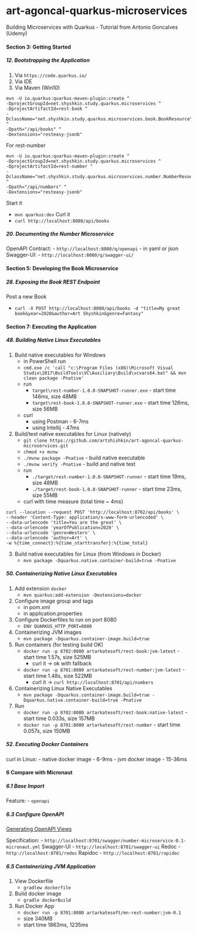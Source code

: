 # art-agoncal-quarkus-microservices
Building Microservices with Quarkus - Tutorial from Antonio Goncalves (Udemy)

####  Section 3: Getting Started

#####  12. Bootstrapping the Application

1.  Via `https://code.quarkus.io/`
2.  Via IDE
3.  Via Maven (Win10)
```
mvn -U io.quarkus:quarkus-maven-plugin:create ^
-DprojectGroupId=net.shyshkin.study.quarkus.microservices ^
-DprojectArtifactId=rest-book ^
-DclassName="net.shyshkin.study.quarkus.microservices.book.BookResource" ^
-Dpath="/api/books" ^
-Dextensions="resteasy-jsonb"
```
For rest-number
```
mvn -U io.quarkus:quarkus-maven-plugin:create ^
-DprojectGroupId=net.shyshkin.study.quarkus.microservices ^
-DprojectArtifactId=rest-number ^
-DclassName="net.shyshkin.study.quarkus.microservices.number.NumberResource" ^
-Dpath="/api/numbers" ^
-Dextensions="resteasy-jsonb"
```
Start it
-  `mvn quarkus:dev`
Curl it
-  `curl http://localhost:8080/api/books`

#####  20. Documenting the Number Microservice

OpenAPI Contract:
    -  `http://localhost:8080/q/openapi`
    -  in yaml or json
Swagger-UI:
    -  `http://localhost:8080/q/swagger-ui/`   

####  Section 5: Developing the Book Microservice

#####  28. Exposing the Book REST Endpoint

Post a new Book
-  `curl -X POST http://localhost:8080/api/books -d "title=My great book&year=2020&author=Art Shyshkin&genre=Fantasy"`

####  Section 7: Executing the Application

#####  48. Building Native Linux Executables

1.  Build native executables for Windows
    -  in PowerShell run
    -  `cmd.exe /c 'call "c:\Program Files (x86)\Microsoft Visual Studio\2017\BuildTools\VC\Auxiliary\Build\vcvars64.bat" && mvn clean package -Pnative' `
    -  run
        -  `target\rest-number-1.0.0-SNAPSHOT-runner.exe` - start time 146ms, size 48MB
        -  `target\rest-book-1.0.0-SNAPSHOT-runner.exe` - start time 126ms, size 56MB
    -  curl
        -  using Postman - 6-7ms
        -  using Intellij - 47ms
2.  Build/test native executables for Linux (natively)
    -  `git clone https://github.com/artshishkin/art-agoncal-quarkus-microservices.git`
    -  `chmod +x mvnw`
    -  `./mvnw package -Pnative` - build native executable
    -  `./mvnw verify -Pnative` - build and native test
    -  run
        -  `./target/rest-number-1.0.0-SNAPSHOT-runner` - start time 19ms, size 48MB
        -  `./target/rest-book-1.0.0-SNAPSHOT-runner` - start time 23ms, size 55MB
    -  curl with time measure (total time ~ 4ms)    
```shell
curl --location --request POST 'http://localhost:8702/api/books' \
--header 'Content-Type: application/x-www-form-urlencoded' \
--data-urlencode 'title=You are the great' \
--data-urlencode 'yearOfPublication=2020' \
--data-urlencode 'genre=Western' \
--data-urlencode 'author=Art' \
-w %{time_connect}:%{time_starttransfer}:%{time_total}
```    
3.  Build native executables for Linux (from Windows in Docker)
    -  `mvn package -Dquarkus.native.container-build=true -Pnative`

#####  50. Containerizing Native Linux Executables

1.  Add extension `docker`
    -  `mvn quarkus:add-extension -Dextensions=docker`
2.  Configure image group and tags
    -  in pom.xml
    -  in application.properties
3.  Configure Dockerfiles to run on port 8080
    -  `ENV QUARKUS_HTTP_PORT=8080`
4.  Containerizing JVM images
    - `mvn package -Dquarkus.container-image.build=true`
5.  Run containers (for testing build OK)
    -  `docker run -p 8702:8080 artarkatesoft/rest-book:jvm-latest` - start time 1.57s, size 525MB
       -  curl it -> ok with fallback
    -  `docker run -p 8701:8080 artarkatesoft/rest-number:jvm-latest` - start time 1.48s, size 522MB
        -  curl it -> `curl http://localhost:8701/api/numbers`
6.  Containerizing Linux Native Executables
    -  `mvn package -Dquarkus.container-image.build=true -Dquarkus.native.container-build=true -Pnative`
7.  Run
    -  `docker run -p 8702:8080 artarkatesoft/rest-book:native-latest` - start time 0.033s, size 157MB
    -  `docker run -p 8701:8080 artarkatesoft/rest-number` - start time 0.057s, size 150MB

#####  52. Executing Docker Containers

curl in Linux:
    -  native docker image - 6-9ms
    -  jvm docker image - 15-36ms

####  6 Compare with Micronaut

#####  6.1 Base Import

Feature:
    -  `openapi`

#####  6.3 Configure OpenAPI

[Generating OpenAPI Views](https://micronaut-projects.github.io/micronaut-openapi/latest/guide/index.html#openApiViews)

Specification:
    -  `http://localhost:8701/swagger/number-microservice-0.1-micronaut.yml`
Swagger-UI
    -  `http://localhost:8701/swagger-ui`
Redoc
    -  `http://localhost:8701/redoc`
Rapidoc
    -  `http://localhost:8701/rapidoc`

#####  6.5 Containerizing JVM Application

1.  View Dockerfile
    -  `gradlew dockerfile`
2.  Build docker image
    -  `gradle dockerBuild`    
3.  Run Docker App
    -  `docker run -p 8701:8080 artarkatesoft/mn-rest-number:jvm-0.1`
    -  size 340MB
    -  start time 1863ms, 1235ms



